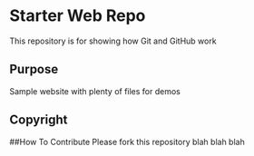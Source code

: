 # Starter Web Repo

This repository is for showing how Git and GitHub work

## Purpose

Sample website with plenty of files for demos

## Copyright

##How To Contribute
Please fork this repository blah blah blah
